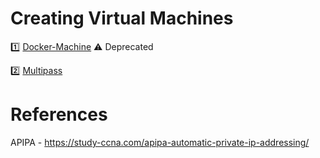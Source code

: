 # Creating Virtual Machines


:one: [Docker-Machine](1.Docker-Machine) :warning: Deprecated

:two: [Multipass](2.Multipass)

# References

APIPA - https://study-ccna.com/apipa-automatic-private-ip-addressing/

